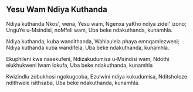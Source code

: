 ## Yesu Wam Ndiya Kuthanda

Ndiya kuthanda Nkos', wena, Yesu wam,
Ngenxa yaKho ndiya zidel' izono;
UnguYe u-Msindisi, noMfeli wam,
Uba beke ndakuthanda, kunamhla.

Ndiya kuthanda, kuba wandithanda,
Wahlaulela phaya emnqamlezweni;
Ndiya kuthanda kuba wandifela,
Uba beke ndakuthanda, kunamhla.

Ekuphileni kwa nasekufeni,
Ndizakudumisa u-Msindisi wam;
Ndothi elukhukweni lwam lokufa,
Uba beke ndakuthanda, kunamhla

Kwizindlu zobukhosi ngokugcoba,
Ezulwini ndiya kukudumisa,
Nditsholoze ndithwele isithsaba,
Uba beke ndakuthanda, kunamhla.

